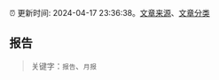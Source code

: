 :alarm_clock: 更新时间: 2024-04-17 23:36:38。[文章来源](/README.md)、[文章分类](/TAGS.md)

## 报告


> 关键字：`报告`、`月报`



